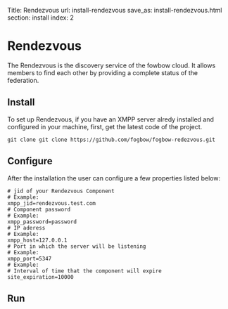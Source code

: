 Title: Rendezvous
url: install-rendezvous
save_as: install-rendezvous.html
section: install
index: 2

# Rendezvous

The Rendezvous is the discovery service of the fowbow cloud. It allows members to find each other by providing a complete status of the federation. 

## Install
To set up Rendezvous, if you have an XMPP server alredy installed and configured in your machine, first, get the latest code of the project.
``` shell
git clone git clone https://github.com/fogbow/fogbow-redezvous.git
```
## Configure
After the installation the user can configure a few properties listed below:
``` shell
# jid of your Rendezvous Component
# Example:
xmpp_jid=rendezvous.test.com
# Component password
# Example:
xmpp_password=password
# IP aderess
# Example:
xmpp_host=127.0.0.1
# Port in which the server will be listening
# Example:
xmpp_port=5347
# Example:
# Interval of time that the component will expire
site_expiration=10000
```
## Run
